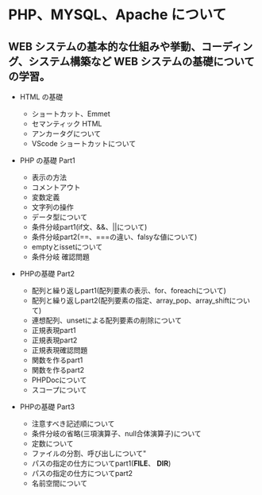 # PHP、MYSQL、Apache について

## WEB システムの基本的な仕組みや挙動、コーディング、システム構築など WEB システムの基礎についての学習。

- HTML の基礎
  - ショートカット、Emmet
  - セマンティック HTML
  - アンカータグについて
  - VScode ショートカットについて

- PHP の基礎 Part1
  - 表示の方法
  - コメントアウト
  - 変数定義
  - 文字列の操作
  - データ型について
  - 条件分岐part1(if文、&&、||について)
  - 条件分岐part2(==、===の違い、falsyな値について)
  - emptyとissetについて
  - 条件分岐 確認問題

- PHPの基礎 Part2
  - 配列と繰り返しpart1(配列要素の表示、for、foreachについて)
  - 配列と繰り返しpart2(配列要素の指定、array_pop、array_shiftについて)
  - 連想配列、unsetによる配列要素の削除について
  - 正規表現part1
  - 正規表現part2
  - 正規表現確認問題
  - 関数を作るpart1
  - 関数を作るpart2
  - PHPDocについて
  - スコープについて

- PHPの基礎 Part3
  - 注意すべき記述順について
  - 条件分岐の省略(三項演算子、null合体演算子)について
  - 定数について
  - ファイルの分割、呼び出しについて"
  - パスの指定の仕方についてpart1(__FILE__、 __DIR__)
  - パスの指定の仕方についてpart2
  - 名前空間について